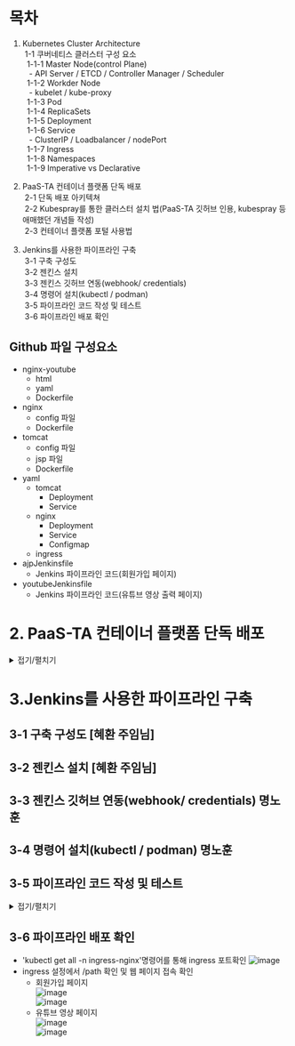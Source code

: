 # 목차
1. Kubernetes Cluster Architecture  
&nbsp;1-1 쿠버네티스 클러스터 구성 요소  
&nbsp;&nbsp;1-1-1 Master Node(control Plane)  
&nbsp;&nbsp;&nbsp;- API Server / ETCD / Controller Manager / Scheduler  
&nbsp;&nbsp;1-1-2 Workder Node  
&nbsp;&nbsp;&nbsp;- kubelet / kube-proxy  
&nbsp;&nbsp;1-1-3 Pod  
&nbsp;&nbsp;1-1-4 ReplicaSets  
&nbsp;&nbsp;1-1-5 Deployment  
&nbsp;&nbsp;1-1-6 Service  
&nbsp;&nbsp;&nbsp;- ClusterIP / Loadbalancer / nodePort  
&nbsp;&nbsp;1-1-7 Ingress  
&nbsp;&nbsp;1-1-8 Namespaces  
&nbsp;&nbsp;1-1-9 Imperative vs Declarative  

2. PaaS-TA 컨테이너 플랫폼 단독 배포  
&nbsp;2-1 단독 배포 아키텍쳐  
&nbsp;2-2 Kubespray를 통한 클러스터 설치 법(PaaS-TA 깃허브 인용, kubespray 등 애매했던 개념들 작성)  
&nbsp;2-3 컨테이너 플랫폼 포털 사용법  


3. Jenkins를 사용한 파이프라인 구축  
&nbsp;3-1 구축 구성도   
&nbsp;3-2 젠킨스 설치  
&nbsp;3-3 젠킨스 깃허브 연동(webhook/ credentials)  
&nbsp;3-4 명령어 설치(kubectl / podman)  
&nbsp;3-5 파이프라인 코드 작성 및 테스트  
&nbsp;3-6 파이프라인 배포 확인  

## Github 파일 구성요소
- nginx-youtube
  - html
  - yaml
  - Dockerfile
- nginx
  - config 파일
  - Dockerfile
- tomcat
  - config 파일
  - jsp 파일
  - Dockerfile
- yaml
  - tomcat
    - Deployment
    - Service
  - nginx
    - Deployment
    - Service
    - Configmap
  - ingress
- ajpJenkinsfile
  - Jenkins 파이프라인 코드(회원가입 페이지)
- youtubeJenkinsfile
  - Jenkins 파이프라인 코드(유튜브 영상 출력 페이지)
   
# 2. PaaS-TA 컨테이너 플랫폼 단독 배포

<details>
<summary>접기/펼치기</summary>
	
## 2-1 단독배포 아키텍쳐
![image](https://github.com/JunPyo0117/kubernetes/assets/80608601/675bb582-592e-4dff-863f-44fbd241f4e1)  

시스템 구성은 Kubernetes Cluster(Master, Worker) 환경으로 구성  
Kubespary를 통해 Kubernetes Cluster를 설치하고 Pod를 통해 Database, Private registry 등 미들웨어 환경을 제공하여 Container Image로 Kubernetes Cluster에 Container Platform 포털 환경을 배포  
총 필요한 VM 환경으로는 Master VM: 1개, Worker VM: 3개 이상이 필요하고 본 문서는 Kubernetes Cluster 환경을 구성하기 위한 Master VM 과 Worker VM 설치하며 NFS 서버를 별도로 생성하여 클러스터 구성

>컨테이너 플랫폼 v1.4 버전부터는 Cluster 배포 시 Storage가 함께 배포

>NFS 배포 시 NFS-Server 설치 선행 필요  
>[NFS 서버 설치](https://github.com/PaaS-TA/paas-ta-container-platform/blob/master/install-guide/nfs-server-install-guide.md)


## 2-2 Kubespray를 통한 kubernetes 클러스터 설치
### kubespray 란?
- kubespray 는 쿠버네티스를 쉽게 설치하는 자동화 도구  
- github을 클론받게 되면, ansible yaml파일들이 정리
- Ansible의 playbook과 inventory설정을 통해서 kubernetes 클러스터를 설정

[Kubernetes Clouster 설치가이드(PaaS-TA Github)](https://github.com/PaaS-TA/paas-ta-container-platform/blob/master/install-guide/standalone/cp-cluster-install.md)  
(위 링크 참조하여 kubespray로 쿠버네티스 클러스터 구성)

## 2-3 PaaS-TA 컨테이너 플랫폼 단독형 배포 포털 설치
![image](https://github.com/JunPyo0117/kubernetes/assets/80608601/3b62d1e6-0254-496d-a984-e36c210cf529)  
<u>음영처리된 부분 컨테이너 플랫폼 단독형 배포 포털에 포함되지 않음</u>  
- kubernetes Cluster(Master, Worker) 환경과 데이터 관리를 위한 스토리지 서버로 구성
- Kubespray를 통해 설치된 Kubernetes Cluster 환경에 컨테이너 플랫폼 포털 이미지
- Helm Chart를 관리하는 Harbor
- 컨테이너 플랫폼 포털 사용자 인증을 관리하는 Keycloak
- 인증 데이터를 관리하는 Vault
- 메타 데이터를 관리하는 MariaDB(RDBMS) 등 미들웨어 환경을 컨테이너로 제공
- 총 필요한 VM 환경으로는 Master VM: 1개, Worker VM: 3개 이상이 필요  

kubespray를 통해 kubernetest 클러스터 구성이 완료됐다면 PaaS-TA 컨테이너 플랫폼 포털 배포   
[단독형 배포 포털 설치 가이드(PaaS-TA Github)](https://github.com/PaaS-TA/paas-ta-container-platform/blob/master/install-guide/container-platform-portal/paas-ta-container-platform-portal-deployment-standalone-guide.md)  


## 2-4 컨테이너 플랫폼 포털 사용법
### 포털 메뉴
![image](https://github.com/JunPyo0117/kubernetes/assets/80608601/5e9d074f-3111-48c8-8e23-857b00e65acd)  

#### Global
- 클러스터의 전체적인 정보 및 TOP Node(CPU, Memory)를 조회  
![image](https://github.com/JunPyo0117/kubernetes/assets/80608601/302b1bca-8105-4a24-8fdd-00673b1be937)  
  

#### Cluster 
- Overview - 클러스터 정보 조회 및 생성 및 생성  
![image](https://github.com/JunPyo0117/kubernetes/assets/80608601/18fca64a-5ffd-4c92-bd85-bbecce082bc7)  

- Node - 클러스터의 Node 정보 조회 및 생성 및 생성   
![image](https://github.com/JunPyo0117/kubernetes/assets/80608601/47639ca0-7df3-495a-a9ab-a4f855c77727)  
 
- Namespaces - 클러스터 내 Namespace 조회 및 생성 및 생성  
![image](https://github.com/JunPyo0117/kubernetes/assets/80608601/0ad1da15-0de5-496e-9a4f-a0bff7ea5378)  
  
  
#### Workloads
- Deployment - 클러스터 정보 조회 및 생성  
![image](https://github.com/JunPyo0117/kubernetes/assets/80608601/c06c0ce2-0e10-43da-9793-d7c7e114b7ff)  
  
- Pods - Deployment된 pod 조회 및 생성  
![image](https://github.com/JunPyo0117/kubernetes/assets/80608601/9a229eb8-fafa-4035-b246-c7d9322dd91c)

- Replicaset - Deployment된 pod의 Replicaset 조회 및 생성  
![image](https://github.com/JunPyo0117/kubernetes/assets/80608601/6605a505-27d2-4e70-8426-fdbc9e5da7e3)  


#### Service
- service - service 목록 조회 및 생성  
![image](https://github.com/JunPyo0117/kubernetes/assets/80608601/ed2392e3-e0bb-4b8b-85fe-7f7b56758390)  
- ingress - ingress 목록 조회 및 생성  
![image](https://github.com/JunPyo0117/kubernetes/assets/80608601/fea216c1-257c-4f70-87dc-fb8507b9353e)

#### ConfigMaps
- configmaps - configmap 목록 조회 및 생성  
![image](https://github.com/JunPyo0117/kubernetes/assets/80608601/3fc10b7f-3eef-4506-aa8e-0e2d4a54ae25)

#### Management 
- Users - PaaS-TA 컨테이너 플랫폼 포털 계정 정보 조회
![image](https://github.com/JunPyo0117/kubernetes/assets/80608601/fddcae5e-5698-452c-9e19-595afa39a736)
- Roles - PaaS-TA 컨테이너 플랫폼 포털 계정 역할 조회
![image](https://github.com/JunPyo0117/kubernetes/assets/80608601/9105b991-6401-454f-bbc3-7df5029525d7)

</details>

# 3.Jenkins를 사용한 파이프라인 구축
## 3-1 구축 구성도 [혜환 주임님]
## 3-2 젠킨스 설치 [혜환 주임님]
## 3-3 젠킨스 깃허브 연동(webhook/ credentials) 명노훈
## 3-4 명령어 설치(kubectl / podman) 명노훈
	
## 3-5 파이프라인 코드 작성 및 테스트 

<details>
<summary>접기/펼치기</summary>  
	
### Github 파일 구성요소
- nginx-youtube
  - html
  - yaml
  - Dockerfile
- nginx
  - config 파일
  - Dockerfile
- tomcat
  - config 파일
  - jsp 파일
  - Dockerfile
- yaml
  - tomcat
    - Deployment
    - Service
  - nginx
    - Deployment
    - Service
    - Configmap
  - ingress
- ajpJenkinsfile
  - Jenkins 파이프라인 코드(회원가입 페이지)
- youtubeJenkinsfile
  - Jenkins 파이프라인 코드(유튜브 영상 출력 페이지)

### Jenkins Pipeline 코드 작성
- Jenkins 파이프라인 생성 / Dashboard -> 새로운 item -> pipeline  
![image](https://github.com/JunPyo0117/kubernetes/assets/80608601/2174a516-7e6c-4ddd-978d-61ebdb10d2e2)  
![image](https://github.com/JunPyo0117/kubernetes/assets/80608601/b67a8a45-21cd-4794-ba0a-24f96491fdd6)  
- Configure 설정 / Build Trigger Github hook trigger for GITScm polling  
![image](https://github.com/JunPyo0117/kubernetes/assets/80608601/b9111193-6b35-4e8f-aa19-5f3b3bfd494d)
- Jenkins Pipeline / Pipeline script from SCM 선택 -> SCM Git 선택 -> Github Repository 주소 및 Credentials 선택
- 빌드할 Github Reposiroty의 Branches 선택 
![image](https://github.com/JunPyo0117/kubernetes/assets/80608601/12325e44-f6d5-4d5a-98f7-2aaa88da83a8)
- Github Reposiroty의 파이프라인 스크립트 Path 정의
![image](https://github.com/JunPyo0117/kubernetes/assets/80608601/63d78d41-d4d4-4bdd-8772-57a2ae714b4c)

## Jenkins Pipeline Script 확인
- ajpJenkinsfile(회원가입 페이지)  
```pipeline
pipeline {
    agent any

    stages {
        stage('harbor login & podman build') {
            steps {
                sh 'sudo podman login 52.79.48.121:30002 --username admin --password Harbor12345 --tls-verify=false'
                sh 'sudo podman build -t tomcat:test -f tomcat/Dockerfile .'
                sh 'sudo podman build -t nginx:signup -f nginx/Dockerfile .'
            }
        }
		stage('podman tag & push') {
            steps {
		sh 'sudo podman tag tomcat:test 52.79.48.121:30002/ajp-repository/tomcat:harbor'
	        sh 'sudo podman push 52.79.48.121:30002/ajp-repository/tomcat:harbor --tls-verify=false'
		sh 'sudo podman tag nginx:signup 52.79.48.121:30002/ajp-repository/nginx:signup'
	        sh 'sudo podman push 52.79.48.121:30002/ajp-repository/nginx:signup --tls-verify=false'
            }
        }
		stage('deployment') {
            steps {
                sh 'kubectl apply -f yaml/ingress.yaml'
                sh 'kubectl apply -f yaml/tomcat/tomcat-service.yaml'
		sh 'kubectl apply -f yaml/tomcat/tomcat-deployment.yaml'
	        sh 'kubectl rollout restart deployment tomcat-deployment -n ajp-namespaces'

                sh 'kubectl apply -f yaml/nginx/nginx-configmap.yaml'
                sh 'kubectl apply -f yaml/nginx/nginx-service.yaml'
	        sh 'kubectl apply -f yaml/nginx/nginx-deployment.yaml'
	        sh 'kubectl rollout restart deployment hello-nginx -n ajp-namespaces'
            }
        }
    }
}
```
- youtubeJenkinsfile(유튜브 영상 출력 페이지)
```pipeline
pipeline {
    agent any

    stages {
        stage('harbor login & podman build') {
            steps {
                      sh 'sudo podman login 52.79.48.121:30002 --username admin --password Harbor12345 --tls-verify=false'
                      sh 'sudo podman build -t nginx:youtube -f nginx-youtube/Dockerfile .'
            }
        }
		stage('podman tag & push') {
            steps {
		      sh 'sudo podman tag nginx:youtube 52.79.48.121:30002/ajp-repository/nginx:youtube'
	              sh 'sudo podman push 52.79.48.121:30002/ajp-repository/nginx:youtube --tls-verify=false'
            }
        }
		stage('deployment') {
            steps {
                      sh 'kubectl apply -f nginx-youtube/yaml/youtube-nginx-service.yaml'
	              sh 'kubectl apply -f nginx-youtube/yaml/youtube-nginx-deployment.yaml'
	              sh 'kubectl rollout restart deployment youtube-nginx -n ajp-namespaces'
            }
        }
    }
}
```
- harbor login & podman build
  + Private Rsistry harbor의 로그인
  + 회원가입 각각의 nginx/tomcat Dockerfile 빌드
- podman을 사용하여 tag 및 이미지 Push
  + 각 빌드한 이미지 tag
  + 각 이미지 Push
- 회원가입 페이지 Deployment
  + Harbor에 저장한 이미지 기반으로 nginx/tomcat 배포
  + rollout 명령어를 통해 Rollingupdate

</details>


## 3-6 파이프라인 배포 확인
- 'kubectl get all -n ingress-nginx'명령어를 통해 ingress 포트확인
![image](https://github.com/JunPyo0117/kubernetes/assets/80608601/2820cd53-f02f-4fe0-935a-c9ff52149618)  
- ingress 설정에서 /path 확인 및 웹 페이지 접속 확인  
  + 회원가입 페이지  
![image](https://github.com/JunPyo0117/kubernetes/assets/80608601/8fe5cc28-f91b-48e1-8a8c-4461765d0bd1)  
![image](https://github.com/JunPyo0117/kubernetes/assets/80608601/3a78dfd9-7508-45bc-96e6-b12ddef3bd02)  
  + 유튜브 영상 페이지  
![image](https://github.com/JunPyo0117/kubernetes/assets/80608601/1a797c1a-4961-4f92-b8af-655cd2681f44)  
![image](https://github.com/JunPyo0117/kubernetes/assets/80608601/5550f8e8-d966-4e33-849c-bf36844c86ab)

